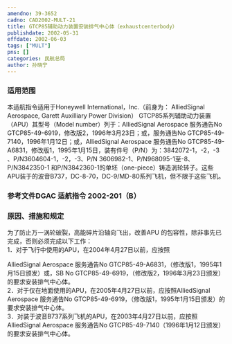 ```yaml
---
amendno: 39-3652  
cadno: CAD2002-MULT-21  
title: GTCP85辅助动力装置安装排气中心体（exhaustcenterbody）  
publishdate: 2002-05-31  
effdate: 2002-06-03  
tags: ["MULT"]  
pns: []  
categories: 民航总局  
author: 孙晓宁  
---
```

  
### 适用范围  
本适航指令适用于Honeywell International，Inc.（前身为： AlliedSignal Aerospace, Garett Auxilliary Power Division） GTCP85系列辅助动力装置（APU）其型号（Model number）列于：AlliedSignal Aerospace 服务通告No GTCP85-49-6919，修改版2，1996年3月23日；或，服务通告No GTCP85-49-7140，1996年1月12日；或，AlliedSignal Aerospace 服务通告No GTCP85-49-A6831，修改版1，1995年1月15日，装有件号（P/N）为：3842072-1，-2，-3 、P/N3604604-1，-2，-3、P/N 3606982-1、P/N968095-1至-8、P/N3842350-1 和P/N3842360-1的单坯（one-piece）铸造涡轮转子。这些APU装于的波音B737，DC-8-70，DC-9/MD-80系列飞机，但不限于这些飞机。  
  
<!--more-->  
### 参考文件DGAC 适航指令 2002-201（B）  
  
### 原因、措施和规定  
为了防止万一涡轮破裂，高能碎片沿轴向飞出，改善APU 的包容性，除非事先已完成，否则必须完成以下工作：  
    1．对于飞行中使用的APU，在2004年4月27日以前，应按照  
      
AlliedSignal Aerospace 服务通告No GTCP85-49-A6831，（修改版1，1995年1月15日颁发）或，SB No GTCP85-49-6919，（修改版2，1996年3月23日颁发）的要求安装排气中心体。  
    2．对于仅在地面使用的APU，在2005年4月27日以前，应按照AlliedSignal Aerospace 服务通告No GTCP85-49-6919，（修改版1，1995年1月15日颁发）的要求安装排气中心体。  
    3．对装于波音B737系列飞机的APU，在2003年4月27日以前，应按照AlliedSignal Aerospace 服务通告No GTCP85-49-7140（1996年1月12日颁发）的要求安装排气中心体。  
  
